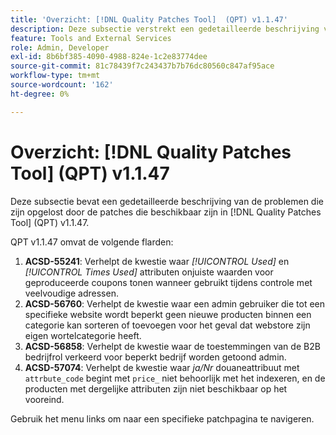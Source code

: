 ```yaml
---
title: 'Overzicht: [!DNL Quality Patches Tool]  (QPT) v1.1.47'
description: Deze subsectie verstrekt een gedetailleerde beschrijving van de kwesties die door de flarden beschikbaar in  [!DNL Quality Patches Tool]  (QPT) v1.1.47 worden bevestigd.
feature: Tools and External Services
role: Admin, Developer
exl-id: 8b6bf385-4090-4988-824e-1c2e83774dee
source-git-commit: 81c78439f7c243437b7b76dc80560c847af95ace
workflow-type: tm+mt
source-wordcount: '162'
ht-degree: 0%

---
```


# Overzicht: [!DNL Quality Patches Tool] (QPT) v1.1.47

Deze subsectie bevat een gedetailleerde beschrijving van de problemen die zijn opgelost door de patches die beschikbaar zijn in [!DNL Quality Patches Tool] (QPT) v1.1.47.

QPT v1.1.47 omvat de volgende flarden:

1. **ACSD-55241**: Verhelpt de kwestie waar *[!UICONTROL Used]* en *[!UICONTROL Times Used]* attributen onjuiste waarden voor geproduceerde coupons tonen wanneer gebruikt tijdens controle met veelvoudige adressen.
1. **ACSD-56760**: Verhelpt de kwestie waar een admin gebruiker die tot een specifieke website wordt beperkt geen nieuwe producten binnen een categorie kan sorteren of toevoegen voor het geval dat webstore zijn eigen wortelcategorie heeft.
1. **ACSD-56858**: Verhelpt de kwestie waar de toestemmingen van de B2B bedrijfrol verkeerd voor beperkt bedrijf worden getoond admin.
1. **ACSD-57074**: Verhelpt de kwestie waar *ja/Nr* douaneattribuut met `attrbute_code` begint met `price_` niet behoorlijk met het indexeren, en de producten met dergelijke attributen zijn niet beschikbaar op het vooreind.

Gebruik het menu links om naar een specifieke patchpagina te navigeren.

